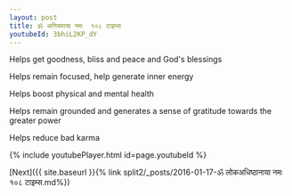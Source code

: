 ```yaml
---
layout: post
title: ॐ अनियमाया नमः  १०८ टाइम्स
youtubeId: 3bhiL2KP_dY
---
```

 
 
Helps get goodness, bliss and peace and God's blessings
 
Helps remain focused, help generate inner energy 
 
Helps boost physical and mental health 
 
Helps remain grounded and generates a sense of gratitude towards the greater power 
 
Helps reduce bad karma
 
 
 
 


{% include youtubePlayer.html id=page.youtubeId %}
 
[Next]({{ site.baseurl }}{% link  split2/_posts/2016-01-17-ॐ लोकअधिष्ठानाया नमः १०८ टाइम्स.md%})
 
